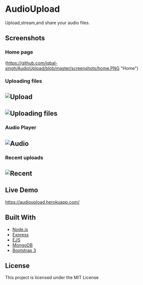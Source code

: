 # AudioUpload

Upload,stream,and share your audio files.

## Screenshots
  ### Home page
 (https://github.com/iqbal-singh/AudioUpload/blob/master/screenshots/home.PNG "Home")

  ### Uploading files
  ![Upload](https://github.com/iqbal-singh/AudioUpload/blob/master/screenshots/upload.PNG "Upload")
   ---
  ![Uploading files](https://github.com/iqbal-singh/AudioUpload/blob/master/screenshots/uploading.PNG "Uploading files")
   ---
  ### Audio Player   
  ![Audio](https://github.com/iqbal-singh/AudioUpload/blob/master/screenshots/audio_player.PNG "Audio Player")
  ---
  ### Recent uploads
  ![Recent](https://github.com/iqbal-singh/AudioUpload/blob/master/screenshots/recent.PNG "Recent Uploads")
   ---
    
## Live Demo
https://audioupload.herokuapp.com/


## Built With
* [Node.js](https://nodejs.org/) 
* [Express](http://expressjs.com/)
* [EJS](http://www.embeddedjs.com/)
* [MongoDB](https://www.mongodb.com/)
* [Bootstrap 3](https://getbootstrap.com/) 




## License

This project is licensed under the MIT License 

